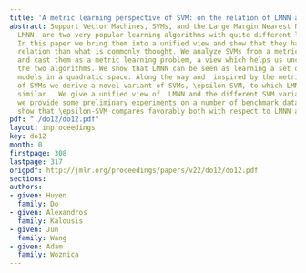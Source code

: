 ```yaml
---
title: 'A metric learning perspective of SVM: on the relation of LMNN and SVM'
abstract: Support Vector Machines, SVMs, and the Large Margin Nearest Neighbor algorithm,
  LMNN, are two very popular learning algorithms with quite different learning biases.
  In this paper we bring them into a unified view and show that they have a much stronger
  relation than what is commonly thought. We analyze SVMs from a metric learning perspective
  and cast them as a metric learning problem, a view which helps us uncover the relations  of
  the two algorithms. We show that LMNN can be seen as learning a set of local SVM-like
  models in a quadratic space. Along the way and  inspired by the metric-based interpretation
  of SVMs we derive a novel variant of SVMs, \epsilon-SVM, to which LMNN is even more
  similar.  We give a unified view of  LMNN and the different SVM variants. Finally
  we provide some preliminary experiments on a number of benchmark datasets in which
  show that \epsilon-SVM compares favorably both with respect to LMNN and SVM.
pdf: "./do12/do12.pdf"
layout: inproceedings
key: do12
month: 0
firstpage: 308
lastpage: 317
origpdf: http://jmlr.org/proceedings/papers/v22/do12/do12.pdf
sections: 
authors:
- given: Huyen
  family: Do
- given: Alexandros
  family: Kalousis
- given: Jun
  family: Wang
- given: Adam
  family: Woznica
---
```

